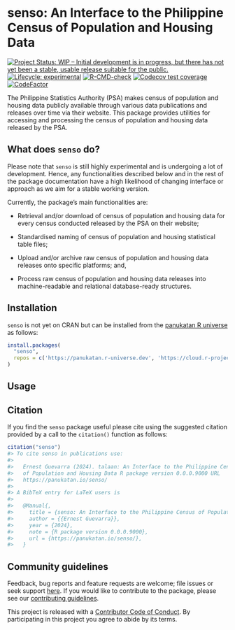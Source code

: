 
<!-- README.md is generated from README.Rmd. Please edit that file -->

# senso: An Interface to the Philippine Census of Population and Housing Data

<!-- badges: start -->

[![Project Status: WIP – Initial development is in progress, but there
has not yet been a stable, usable release suitable for the
public.](https://www.repostatus.org/badges/latest/wip.svg)](https://www.repostatus.org/#wip)
[![Lifecycle:
experimental](https://img.shields.io/badge/lifecycle-experimental-orange.svg)](https://lifecycle.r-lib.org/articles/stages.html#experimental)
[![R-CMD-check](https://github.com/panukatan/senso/actions/workflows/R-CMD-check.yaml/badge.svg)](https://github.com/panukatan/senso/actions/workflows/R-CMD-check.yaml)
[![Codecov test
coverage](https://codecov.io/gh/panukatan/senso/branch/main/graph/badge.svg)](https://app.codecov.io/gh/panukatan/senso?branch=main)
[![CodeFactor](https://www.codefactor.io/repository/github/panukatan/senso/badge)](https://www.codefactor.io/repository/github/panukatan/senso)
<!-- badges: end -->

The Philippine Statistics Authority (PSA) makes census of population and
housing data publicly available through various data publications and
releases over time via their website. This package provides utilities
for accessing and processing the census of population and housing data
released by the PSA.

## What does `senso` do?

Please note that `senso` is still highly experimental and is undergoing
a lot of development. Hence, any functionalities described below and in
the rest of the package documentation have a high likelihood of changing
interface or approach as we aim for a stable working version.

Currently, the package’s main functionalities are:

- Retrieval and/or download of census of population and housing data for
  every census conducted released by the PSA on their website;

- Standardised naming of census of population and housing statistical
  table files;

- Upload and/or archive raw census of population and housing data
  releases onto specific platforms; and,

- Process raw census of population and housing data releases into
  machine-readable and relational database-ready structures.

## Installation

`senso` is not yet on CRAN but can be installed from the [panukatan R
universe](https://panukatan.r-universe.dev) as follows:

``` r
install.packages(
  "senso",
  repos = c('https://panukatan.r-universe.dev', 'https://cloud.r-project.org')
)
```

## Usage

## Citation

If you find the `senso` package useful please cite using the suggested
citation provided by a call to the `citation()` function as follows:

``` r
citation("senso")
#> To cite senso in publications use:
#> 
#>   Ernest Guevarra (2024). talaan: An Interface to the Philippine Census
#>   of Population and Housing Data R package version 0.0.0.9000 URL
#>   https://panukatan.io/senso/
#> 
#> A BibTeX entry for LaTeX users is
#> 
#>   @Manual{,
#>     title = {senso: An Interface to the Philippine Census of Population and Housing Data},
#>     author = {{Ernest Guevarra}},
#>     year = {2024},
#>     note = {R package version 0.0.0.9000},
#>     url = {https://panukatan.io/senso/},
#>   }
```

## Community guidelines

Feedback, bug reports and feature requests are welcome; file issues or
seek support [here](https://github.com/panukatan/senso/issues). If you
would like to contribute to the package, please see our [contributing
guidelines](https://panukatan.io/senso/CONTRIBUTING.html).

This project is released with a [Contributor Code of
Conduct](https://panukatan.io/senso/CODE_OF_CONDUCT.html). By
participating in this project you agree to abide by its terms.
